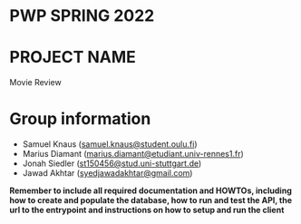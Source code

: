 # PWP SPRING 2022
# PROJECT NAME
Movie Review
# Group information
* Samuel Knaus (samuel.knaus@student.oulu.fi)
* Marius Diamant (marius.diamant@etudiant.univ-rennes1.fr)
* Jonah Siedler (st150456@stud.uni-stuttgart.de)
* Jawad Akhtar (syedjawadakhtar@gmail.com)

__Remember to include all required documentation and HOWTOs, including how to create and populate the database, how to run and test the API, the url to the entrypoint and instructions on how to setup and run the client__


